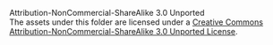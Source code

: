 Attribution-NonCommercial-ShareAlike 3.0 Unported  
The assets under this folder are licensed under a [Creative Commons Attribution-NonCommercial-ShareAlike 3.0 Unported License](http://creativecommons.org/licenses/by-nc-sa/3.0/).
